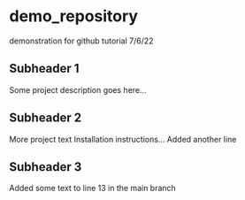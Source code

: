 # demo_repository
demonstration for github tutorial 7/6/22

## Subheader 1
Some project description goes here...

## Subheader 2
More project text
Installation instructions...
Added another line

## Subheader 3
Added some text to line 13 in the main branch
